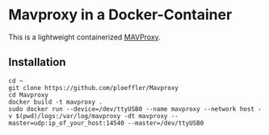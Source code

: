 # Mavproxy in a Docker-Container

This is a lightweight containerized [MAVProxy](https://ardupilot.org/mavproxy/index.html).

## Installation

```shell
cd ~
git clone https://github.com/ploeffler/Mavproxy
cd Mavproxy
docker build -t mavproxy .
sudo docker run --device=/dev/ttyUSB0 --name mavproxy --network host -v $(pwd)/logs:/var/log/mavproxy -dt mavproxy --master=udp:ip_of_your_host:14540 --master=/dev/ttyUSB0
```
